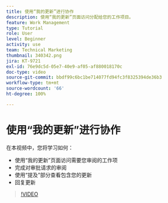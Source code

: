 ```yaml
---
title: 使用“我的更新”进行协作
description: 使用“我的更新”页面访问分配给您的工作项目。
feature: Work Management
type: Tutorial
role: User
level: Beginner
activity: use
team: Technical Marketing
thumbnail: 340342.png
jira: KT-9721
exl-id: 76e9dc5d-05e7-40e9-af05-af880018170c
doc-type: video
source-git-commit: bbdf99c6bc1be714077fd94fc3f8325394de36b3
workflow-type: tm+mt
source-wordcount: '66'
ht-degree: 100%

---
```


# 使用“我的更新”进行协作

在本视频中，您将学习如何：

* 使用“我的更新”页面访问需要您审阅的工作项
* 完成对审批请求的审阅
* 使用“提及”部分查看包含您的更新
* 回复更新

>[!VIDEO](https://video.tv.adobe.com/v/340342/?quality=12&learn=on&enablevpops=1)
